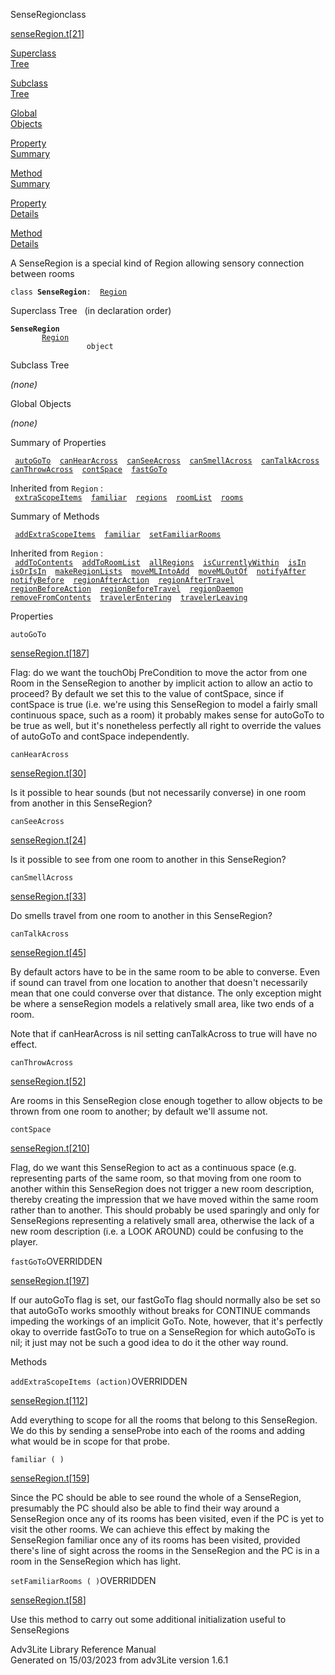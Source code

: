 <span class="title">SenseRegion</span><span class="type">class</span>

[senseRegion.t](../file/senseRegion.t.html)\[[21](../source/senseRegion.t.html#21)\]

[Superclass  
Tree](#_SuperClassTree_)

[Subclass  
Tree](#_SubClassTree_)

[Global  
Objects](#_ObjectSummary_)

[Property  
Summary](#_PropSummary_)

[Method  
Summary](#_MethodSummary_)

[Property  
Details](#_Properties_)

[Method  
Details](#_Methods_)

<div class="fdesc">

A SenseRegion is a special kind of Region allowing sensory connection
between rooms

`class `**`SenseRegion`**` :   `[`Region`](../object/Region.html)

</div>

<span id="_SuperClassTree_"></span>

<div class="mjhd">

<span class="hdln">Superclass Tree</span>   (in declaration order)

</div>

**`SenseRegion`**  
`         `[`Region`](../object/Region.html)  
`                 object`  
<span id="_SubClassTree_"></span>

<div class="mjhd">

<span class="hdln">Subclass Tree</span>  

</div>

*(none)* <span id="_ObjectSummary_"></span>

<div class="mjhd">

<span class="hdln">Global Objects</span>  

</div>

*(none)* <span id="_PropSummary_"></span>

<div class="mjhd">

<span class="hdln">Summary of Properties</span>  

</div>

` `[`autoGoTo`](#autoGoTo)`  `[`canHearAcross`](#canHearAcross)`  `[`canSeeAcross`](#canSeeAcross)`  `[`canSmellAcross`](#canSmellAcross)`  `[`canTalkAcross`](#canTalkAcross)`  `[`canThrowAcross`](#canThrowAcross)`  `[`contSpace`](#contSpace)`  `[`fastGoTo`](#fastGoTo)`  `

Inherited from `Region` :  
` `[`extraScopeItems`](../object/Region.html#extraScopeItems)`  `[`familiar`](../object/Region.html#familiar)`  `[`regions`](../object/Region.html#regions)`  `[`roomList`](../object/Region.html#roomList)`  `[`rooms`](../object/Region.html#rooms)`  `

<span id="_MethodSummary_"></span>

<div class="mjhd">

<span class="hdln">Summary of Methods</span>  

</div>

` `[`addExtraScopeItems`](#addExtraScopeItems)`  `[`familiar`](#familiar)`  `[`setFamiliarRooms`](#setFamiliarRooms)`  `

Inherited from `Region` :  
` `[`addToContents`](../object/Region.html#addToContents)`  `[`addToRoomList`](../object/Region.html#addToRoomList)`  `[`allRegions`](../object/Region.html#allRegions)`  `[`isCurrentlyWithin`](../object/Region.html#isCurrentlyWithin)`  `[`isIn`](../object/Region.html#isIn)`  `[`isOrIsIn`](../object/Region.html#isOrIsIn)`  `[`makeRegionLists`](../object/Region.html#makeRegionLists)`  `[`moveMLIntoAdd`](../object/Region.html#moveMLIntoAdd)`  `[`moveMLOutOf`](../object/Region.html#moveMLOutOf)`  `[`notifyAfter`](../object/Region.html#notifyAfter)`  `[`notifyBefore`](../object/Region.html#notifyBefore)`  `[`regionAfterAction`](../object/Region.html#regionAfterAction)`  `[`regionAfterTravel`](../object/Region.html#regionAfterTravel)`  `[`regionBeforeAction`](../object/Region.html#regionBeforeAction)`  `[`regionBeforeTravel`](../object/Region.html#regionBeforeTravel)`  `[`regionDaemon`](../object/Region.html#regionDaemon)`  `[`removeFromContents`](../object/Region.html#removeFromContents)`  `[`travelerEntering`](../object/Region.html#travelerEntering)`  `[`travelerLeaving`](../object/Region.html#travelerLeaving)`  `

<span id="_Properties_"></span>

<div class="mjhd">

<span class="hdln">Properties</span>  

</div>

<span id="autoGoTo"></span>

`autoGoTo`

[senseRegion.t](../file/senseRegion.t.html)\[[187](../source/senseRegion.t.html#187)\]

<div class="desc">

Flag: do we want the touchObj PreCondition to move the actor from one
Room in the SenseRegion to another by implicit action to allow an actio
to proceed? By default we set this to the value of contSpace, since if
contSpace is true (i.e. we're using this SenseRegion to model a fairly
small continuous space, such as a room) it probably makes sense for
autoGoTo to be true as well, but it's nonetheless perfectly all right to
override the values of autoGoTo and contSpace independently.

</div>

<span id="canHearAcross"></span>

`canHearAcross`

[senseRegion.t](../file/senseRegion.t.html)\[[30](../source/senseRegion.t.html#30)\]

<div class="desc">

Is it possible to hear sounds (but not necessarily converse) in one room
from another in this SenseRegion?

</div>

<span id="canSeeAcross"></span>

`canSeeAcross`

[senseRegion.t](../file/senseRegion.t.html)\[[24](../source/senseRegion.t.html#24)\]

<div class="desc">

Is it possible to see from one room to another in this SenseRegion?

</div>

<span id="canSmellAcross"></span>

`canSmellAcross`

[senseRegion.t](../file/senseRegion.t.html)\[[33](../source/senseRegion.t.html#33)\]

<div class="desc">

Do smells travel from one room to another in this SenseRegion?

</div>

<span id="canTalkAcross"></span>

`canTalkAcross`

[senseRegion.t](../file/senseRegion.t.html)\[[45](../source/senseRegion.t.html#45)\]

<div class="desc">

By default actors have to be in the same room to be able to converse.
Even if sound can travel from one location to another that doesn't
necessarily mean that one could converse over that distance. The only
exception might be where a senseRegion models a relatively small area,
like two ends of a room.

Note that if canHearAcross is nil setting canTalkAcross to true will
have no effect.

</div>

<span id="canThrowAcross"></span>

`canThrowAcross`

[senseRegion.t](../file/senseRegion.t.html)\[[52](../source/senseRegion.t.html#52)\]

<div class="desc">

Are rooms in this SenseRegion close enough together to allow objects to
be thrown from one room to another; by default we'll assume not.

</div>

<span id="contSpace"></span>

`contSpace`

[senseRegion.t](../file/senseRegion.t.html)\[[210](../source/senseRegion.t.html#210)\]

<div class="desc">

Flag, do we want this SenseRegion to act as a continuous space (e.g.
representing parts of the same room, so that moving from one room to
another within this SenseRegion does not trigger a new room description,
thereby creating the impression that we have moved within the same room
rather than to another. This should probably be used sparingly and only
for SenseRegions representing a relatively small area, otherwise the
lack of a new room description (i.e. a LOOK AROUND) could be confusing
to the player.

</div>

<span id="fastGoTo"></span>

`fastGoTo`<span class="rem">OVERRIDDEN</span>

[senseRegion.t](../file/senseRegion.t.html)\[[197](../source/senseRegion.t.html#197)\]

<div class="desc">

If our autoGoTo flag is set, our fastGoTo flag should normally also be
set so that autoGoTo works smoothly without breaks for CONTINUE commands
impeding the workings of an implicit GoTo. Note, however, that it's
perfectly okay to override fastGoTo to true on a SenseRegion for which
autoGoTo is nil; it just may not be such a good idea to do it the other
way round.

</div>

<span id="_Methods_"></span>

<div class="mjhd">

<span class="hdln">Methods</span>  

</div>

<span id="addExtraScopeItems"></span>

`addExtraScopeItems (action)`<span class="rem">OVERRIDDEN</span>

[senseRegion.t](../file/senseRegion.t.html)\[[112](../source/senseRegion.t.html#112)\]

<div class="desc">

Add everything to scope for all the rooms that belong to this
SenseRegion. We do this by sending a senseProbe into each of the rooms
and adding what would be in scope for that probe.

</div>

<span id="familiar"></span>

`familiar ( )`

[senseRegion.t](../file/senseRegion.t.html)\[[159](../source/senseRegion.t.html#159)\]

<div class="desc">

Since the PC should be able to see round the whole of a SenseRegion,
presumably the PC should also be able to find their way around a
SenseRegion once any of its rooms has been visited, even if the PC is
yet to visit the other rooms. We can achieve this effect by making the
SenseRegion familiar once any of its rooms has been visited, provided
there's line of sight across the rooms in the SenseRegion and the PC is
in a room in the SenseRegion which has light.

</div>

<span id="setFamiliarRooms"></span>

`setFamiliarRooms ( )`<span class="rem">OVERRIDDEN</span>

[senseRegion.t](../file/senseRegion.t.html)\[[58](../source/senseRegion.t.html#58)\]

<div class="desc">

Use this method to carry out some additional initialization useful to
SenseRegions

</div>

<div class="ftr">

Adv3Lite Library Reference Manual  
Generated on 15/03/2023 from adv3Lite version 1.6.1

</div>
